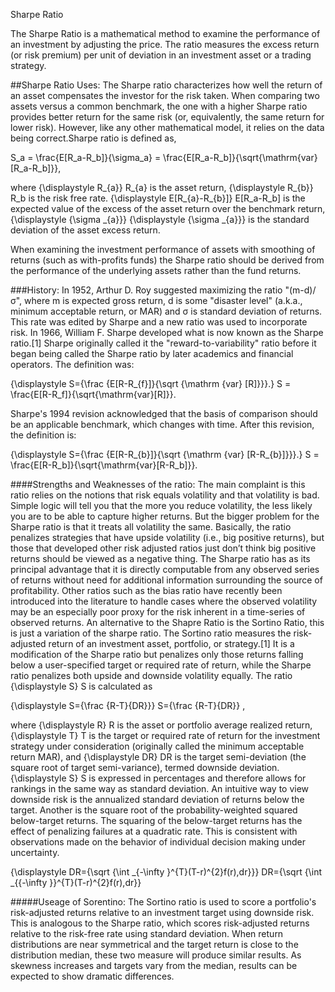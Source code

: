 Sharpe Ratio


 The Sharpe Ratio is a mathematical method to examine the performance of an investment by adjusting the price. The ratio measures the excess return (or risk premium) per unit of deviation in an investment asset or a trading strategy.

##Sharpe Ratio Uses:
 The Sharpe ratio characterizes how well the return of an asset compensates the investor for the risk taken. When comparing two assets versus a common benchmark, the one with a higher Sharpe ratio provides better return for the same risk (or, equivalently, the same return for lower risk). However, like any other mathematical model, it relies on the data being correct.Sharpe ratio is defined as, 
 
 S_a = \frac{E[R_a-R_b]}{\sigma_a} = \frac{E[R_a-R_b]}{\sqrt{\mathrm{var}[R_a-R_b]}},
 
 where 
 {\displaystyle R_{a}} R_{a} is the asset return, 
 {\displaystyle R_{b}} R_b is the risk free rate. 
 {\displaystyle E[R_{a}-R_{b}]} E[R_a-R_b] is the expected value of the excess of the asset return over the benchmark return, 
 {\displaystyle {\sigma _{a}}} {\displaystyle {\sigma _{a}}} is the standard deviation of the asset excess return.

When examining the investment performance of assets with smoothing of returns (such as with-profits funds) the Sharpe ratio should be derived from the performance of the underlying assets rather than the fund returns.

###History:
 In 1952, Arthur D. Roy suggested maximizing the ratio "(m-d)/σ", where m is expected gross return, d is some "disaster level" (a.k.a., minimum acceptable return, or MAR) and σ is standard deviation of returns.
 This rate was edited by Sharpe and a new ratio was used to incorporate risk. In 1966, William F. Sharpe developed what is now known as the Sharpe ratio.[1] Sharpe originally called it the "reward-to-variability" ratio before it began being called the Sharpe ratio by later academics and financial operators. The definition was:

{\displaystyle S={\frac {E[R-R_{f}]}{\sqrt {\mathrm {var} [R]}}}.} S = \frac{E[R-R_f]}{\sqrt{\mathrm{var}[R]}}.

Sharpe's 1994 revision acknowledged that the basis of comparison should be an applicable benchmark, which changes with time. After this revision, the definition is:

{\displaystyle S={\frac {E[R-R_{b}]}{\sqrt {\mathrm {var} [R-R_{b}]}}}.} S = \frac{E[R-R_b]}{\sqrt{\mathrm{var}[R-R_b]}}.

####Strengths and Weaknesses of the ratio:
 The main complaint is this ratio relies on the notions that risk equals volatility and that volatility is bad. Simple logic will tell you that the more you reduce volatility, the less likely you are to be able to capture higher returns. But the bigger problem for the Sharpe ratio is that it treats all volatility the same. Basically, the ratio penalizes strategies that have upside volatility (i.e., big positive returns), but those that developed other risk adjusted ratios just don’t think big positive returns should be viewed as a negative thing. The Sharpe ratio has as its principal advantage that it is directly computable from any observed series of returns without need for additional information surrounding the source of profitability. Other ratios such as the bias ratio have recently been introduced into the literature to handle cases where the observed volatility may be an especially poor proxy for the risk inherent in a time-series of observed returns.
An alternative to the Shapre Ratio is the Sortino Ratio, this is just a variation of the sharpe ratio. The Sortino ratio measures the risk-adjusted return of an investment asset, portfolio, or strategy.[1] It is a modification of the Sharpe ratio but penalizes only those returns falling below a user-specified target or required rate of return, while the Sharpe ratio penalizes both upside and downside volatility equally.
The ratio {\displaystyle S} S is calculated as

{\displaystyle S={\frac {R-T}{DR}}} S={\frac  {R-T}{DR}} ,

where {\displaystyle R} R is the asset or portfolio average realized return, {\displaystyle T} T is the target or required rate of return for the investment strategy under consideration (originally called the minimum acceptable return MAR), and {\displaystyle DR} DR is the target semi-deviation (the square root of target semi-variance), termed downside deviation. {\displaystyle S} S is expressed in percentages and therefore allows for rankings in the same way as standard deviation.
An intuitive way to view downside risk is the annualized standard deviation of returns below the target. Another is the square root of the probability-weighted squared below-target returns. The squaring of the below-target returns has the effect of penalizing failures at a quadratic rate. This is consistent with observations made on the behavior of individual decision making under uncertainty.

{\displaystyle DR={\sqrt {\int _{-\infty }^{T}(T-r)^{2}f(r)\,dr}}} DR={\sqrt  {\int _{{-\infty }}^{T}(T-r)^{2}f(r)\,dr}}

#####Useage of Sorentino:
The Sortino ratio is used to score a portfolio's risk-adjusted returns relative to an investment target using downside risk. This is analogous to the Sharpe ratio, which scores risk-adjusted returns relative to the risk-free rate using standard deviation. When return distributions are near symmetrical and the target return is close to the distribution median, these two measure will produce similar results. As skewness increases and targets vary from the median, results can be expected to show dramatic differences.
